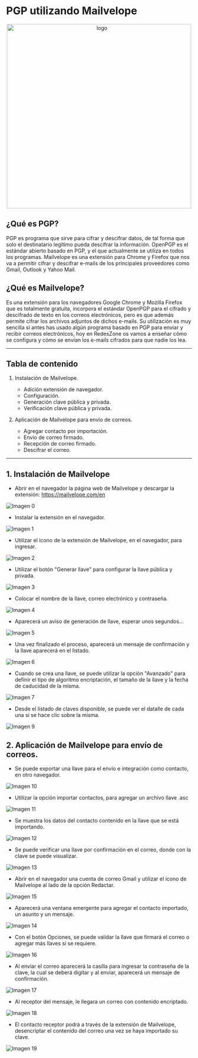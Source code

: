 # PGP utilizando Mailvelope
<p align="center">
    <img src="./img/logo_pgp.png" alt="logo" width="500"/>
</p>

## ¿Qué es PGP?
PGP es programa que sirve para cifrar y descifrar datos, de tal forma que solo el destinatario legítimo pueda descifrar la información. OpenPGP es el estándar abierto basado en PGP, y el que actualmente se utiliza en todos los programas. Mailvelope es una extensión para Chrome y Firefox que nos va a permitir cifrar y descifrar e-mails de los principales proveedores como Gmail, Outlook y Yahoo Mail.

## ¿Qué es Mailvelope?
Es una extensión para los navegadores Google Chrome y Mozilla Firefox que es totalmente gratuita, incorpora el estándar OpenPGP para el cifrado y descifrado de texto en los correos electrónicos, pero es que además permite cifrar los archivos adjuntos de dichos e-mails. Su utilización es muy sencilla si antes has usado algún programa basado en PGP para enviar y recibir correos electrónicos, hoy en RedesZone os vamos a enseñar cómo se configura y cómo se envían los e-mails cifrados para que nadie los lea.

---

## Tabla de contenido
1. Instalación de Mailvelope.
    - Adición extensión de navegador.
    - Configuración.
    - Generación clave pública y privada.
    - Verificación clave pública y privada.
	
2. Aplicación de Mailvelope para envío de correos.
    - Agregar contacto por importación.
    - Envío de correo firmado.
    - Recepción de correo firmado.
	- Descifrar el correo.
---

## 1. Instalación de Mailvelope

- Abrir en el navegador la página web de Mailvelope y descargar la extensión:
https://mailvelope.com/en

![Imagen 0](./img/0.png)

- Instalar la extensión en el navegador.

![Imagen 1](./img/1.png)

- Utilizar el ícono de la extensión de Mailvelope, en el navegador, para ingresar.

![Imagen 2](./img/2.png)

- Utilizar el botón "Generar llave" para configurar la llave pública y privada.

![Imagen 3](./img/3.png)

- Colocar el nombre de la llave, correo electrónico y contraseña.

![Imagen 4](./img/4.png)

- Aparecerá un aviso de generación de llave, esperar unos segundos...

![Imagen 5](./img/5.png)

- Una vez finalizado el proceso, aparecerá un mensaje de confirmación y la llave aparecerá en el listado.

![Imagen 6](./img/6.png)

- Cuando se crea una llave, se puede utilizar la opción "Avanzado" para definir el tipo de algoritmo encriptación, el tamaño de la llave y la fecha de caducidad de la misma.

![Imagen 7](./img/7.png)

- Desde el listado de claves disponible, se puede ver el datalle de cada una si se hace clic sobre la misma.

![Imagen 9](./img/9.png)

## 2. Aplicación de Mailvelope para envío de correos.

- Se puede exportar una llave para el envío e integración como contacto, en otro navegador.

![Imagen 10](./img/10.png)

- Utilizar la opción importar contactos, para agregar un archivo llave .asc

![Imagen 11](./img/11.png)

- Se muestra los datos del contacto contenido en la llave que se está importando.

![Imagen 12](./img/12.png)

- Se puede verificar una llave por confirmación en el correo, donde con la clave se puede visualizar.

![Imagen 13](./img/13.png)

- Abrir en el navegador una cuenta de correo Gmail y utilizar el ícono de Mailvelope al lado de la opción Redactar.

![Imagen 15](./img/15.png)

- Aparecerá una ventana emergente para agregar el contacto importado, un asunto y un mensaje.

![Imagen 14](./img/14.png)

- Con el botón Opciones, se puede validar la llave que firmará el correo o agregar más llaves si se requiere.

![Imagen 16](./img/16.png)

- Al enviar el correo aparecerá la casilla para ingresar la contraseña de la clave, la cual se deberá digitar y al enviar, aparecerá un mensaje de confirmación.

![Imagen 17](./img/17.png)

- Al receptor del mensaje, le llegara un correo con contenido encriptado.

![Imagen 18](./img/18.png)

- El contacto receptor podrá a través de la extensión de Mailvelope, desencriptar el contenido del correo una vez se haya importado su clave.

![Imagen 19](./img/19.png)

